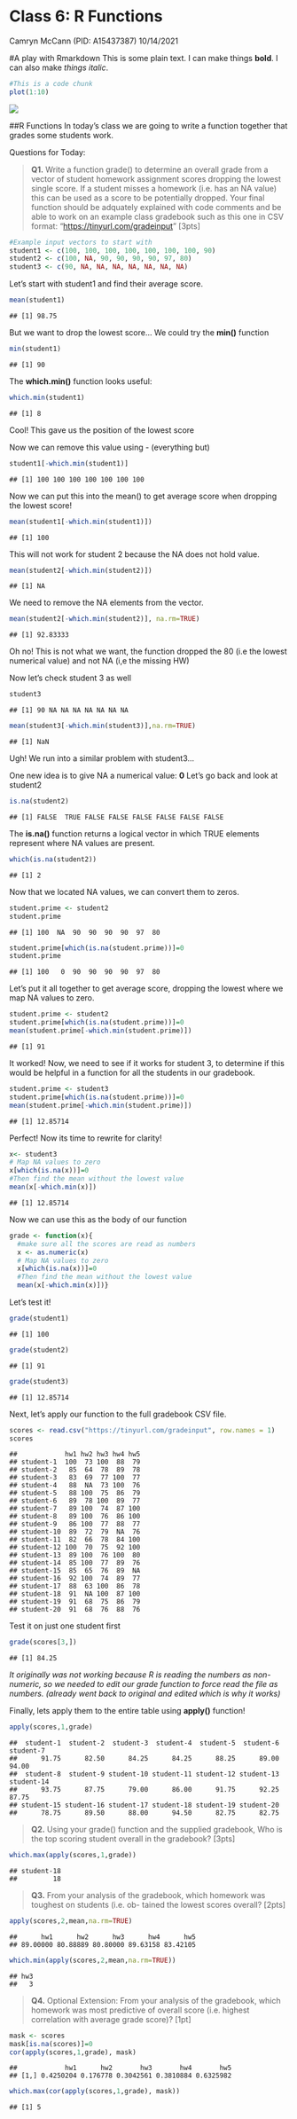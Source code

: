 Class 6: R Functions
================
Camryn McCann (PID: A15437387)
10/14/2021

#A play with Rmarkdown This is some plain text. I can make things
**bold**. I can also make *things italic*.

``` r
#This is a code chunk
plot(1:10)
```

![](Class06_files/figure-gfm/unnamed-chunk-1-1.png)<!-- -->

##R Functions In today’s class we are going to write a function together
that grades some students work.

Questions for Today:

> **Q1.** Write a function grade() to determine an overall grade from a
> vector of student homework assignment scores dropping the lowest
> single score. If a student misses a homework (i.e. has an NA value)
> this can be used as a score to be potentially dropped. Your final
> function should be adquately explained with code comments and be able
> to work on an example class gradebook such as this one in CSV format:
> “<https://tinyurl.com/gradeinput>” \[3pts\]

``` r
#Example input vectors to start with
student1 <- c(100, 100, 100, 100, 100, 100, 100, 90)
student2 <- c(100, NA, 90, 90, 90, 90, 97, 80)
student3 <- c(90, NA, NA, NA, NA, NA, NA, NA)
```

Let’s start with student1 and find their average score.

``` r
mean(student1)
```

    ## [1] 98.75

But we want to drop the lowest score… We could try the **min()**
function

``` r
min(student1)
```

    ## [1] 90

The **which.min()** function looks useful:

``` r
which.min(student1)
```

    ## [1] 8

Cool! This gave us the position of the lowest score

Now we can remove this value using - (everything but)

``` r
student1[-which.min(student1)]
```

    ## [1] 100 100 100 100 100 100 100

Now we can put this into the mean() to get average score when dropping
the lowest score!

``` r
mean(student1[-which.min(student1)])
```

    ## [1] 100

This will not work for student 2 because the NA does not hold value.

``` r
mean(student2[-which.min(student2)])
```

    ## [1] NA

We need to remove the NA elements from the vector.

``` r
mean(student2[-which.min(student2)], na.rm=TRUE)
```

    ## [1] 92.83333

Oh no! This is not what we want, the function dropped the 80 (i.e the
lowest numerical value) and not NA (i,e the missing HW)

Now let’s check student 3 as well

``` r
student3
```

    ## [1] 90 NA NA NA NA NA NA NA

``` r
mean(student3[-which.min(student3)],na.rm=TRUE)
```

    ## [1] NaN

Ugh! We run into a similar problem with student3…

One new idea is to give NA a numerical value: **0** Let’s go back and
look at student2

``` r
is.na(student2)
```

    ## [1] FALSE  TRUE FALSE FALSE FALSE FALSE FALSE FALSE

The **is.na()** function returns a logical vector in which TRUE elements
represent where NA values are present.

``` r
which(is.na(student2))
```

    ## [1] 2

Now that we located NA values, we can convert them to zeros.

``` r
student.prime <- student2 
student.prime
```

    ## [1] 100  NA  90  90  90  90  97  80

``` r
student.prime[which(is.na(student.prime))]=0
student.prime
```

    ## [1] 100   0  90  90  90  90  97  80

Let’s put it all together to get average score, dropping the lowest
where we map NA values to zero.

``` r
student.prime <- student2 
student.prime[which(is.na(student.prime))]=0
mean(student.prime[-which.min(student.prime)])
```

    ## [1] 91

It worked! Now, we need to see if it works for student 3, to determine
if this would be helpful in a function for all the students in our
gradebook.

``` r
student.prime <- student3 
student.prime[which(is.na(student.prime))]=0
mean(student.prime[-which.min(student.prime)])
```

    ## [1] 12.85714

Perfect! Now its time to rewrite for clarity!

``` r
x<- student3
# Map NA values to zero 
x[which(is.na(x))]=0
#Then find the mean without the lowest value
mean(x[-which.min(x)])
```

    ## [1] 12.85714

Now we can use this as the body of our function

``` r
grade <- function(x){
  #make sure all the scores are read as numbers
  x <- as.numeric(x)
  # Map NA values to zero 
  x[which(is.na(x))]=0
  #Then find the mean without the lowest value
  mean(x[-which.min(x)])}
```

Let’s test it!

``` r
grade(student1)
```

    ## [1] 100

``` r
grade(student2)
```

    ## [1] 91

``` r
grade(student3)
```

    ## [1] 12.85714

Next, let’s apply our function to the full gradebook CSV file.

``` r
scores <- read.csv("https://tinyurl.com/gradeinput", row.names = 1)
scores
```

    ##            hw1 hw2 hw3 hw4 hw5
    ## student-1  100  73 100  88  79
    ## student-2   85  64  78  89  78
    ## student-3   83  69  77 100  77
    ## student-4   88  NA  73 100  76
    ## student-5   88 100  75  86  79
    ## student-6   89  78 100  89  77
    ## student-7   89 100  74  87 100
    ## student-8   89 100  76  86 100
    ## student-9   86 100  77  88  77
    ## student-10  89  72  79  NA  76
    ## student-11  82  66  78  84 100
    ## student-12 100  70  75  92 100
    ## student-13  89 100  76 100  80
    ## student-14  85 100  77  89  76
    ## student-15  85  65  76  89  NA
    ## student-16  92 100  74  89  77
    ## student-17  88  63 100  86  78
    ## student-18  91  NA 100  87 100
    ## student-19  91  68  75  86  79
    ## student-20  91  68  76  88  76

Test it on just one student first

``` r
grade(scores[3,])
```

    ## [1] 84.25

*It originally was not working because R is reading the numbers as
non-numeric, so we needed to edit our grade function to force read the
file as numbers. (already went back to original and edited which is why
it works)*

Finally, lets apply them to the entire table using **apply()** function!

``` r
apply(scores,1,grade)
```

    ##  student-1  student-2  student-3  student-4  student-5  student-6  student-7 
    ##      91.75      82.50      84.25      84.25      88.25      89.00      94.00 
    ##  student-8  student-9 student-10 student-11 student-12 student-13 student-14 
    ##      93.75      87.75      79.00      86.00      91.75      92.25      87.75 
    ## student-15 student-16 student-17 student-18 student-19 student-20 
    ##      78.75      89.50      88.00      94.50      82.75      82.75

> **Q2.** Using your grade() function and the supplied gradebook, Who is
> the top scoring student overall in the gradebook? \[3pts\]

``` r
which.max(apply(scores,1,grade))
```

    ## student-18 
    ##         18

> **Q3.** From your analysis of the gradebook, which homework was
> toughest on students (i.e. ob- tained the lowest scores overall?
> \[2pts\]

``` r
apply(scores,2,mean,na.rm=TRUE)
```

    ##      hw1      hw2      hw3      hw4      hw5 
    ## 89.00000 80.88889 80.80000 89.63158 83.42105

``` r
which.min(apply(scores,2,mean,na.rm=TRUE))
```

    ## hw3 
    ##   3

> **Q4.** Optional Extension: From your analysis of the gradebook, which
> homework was most predictive of overall score (i.e. highest
> correlation with average grade score)? \[1pt\]

``` r
mask <- scores
mask[is.na(scores)]=0
cor(apply(scores,1,grade), mask)
```

    ##            hw1      hw2       hw3       hw4       hw5
    ## [1,] 0.4250204 0.176778 0.3042561 0.3810884 0.6325982

``` r
which.max(cor(apply(scores,1,grade), mask))
```

    ## [1] 5
